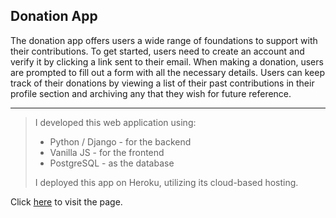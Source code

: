 ## Donation App

The donation app offers users a wide range of foundations to support with their contributions.
To get started, users need to create an account and verify it by clicking a link sent to their
email. When making a donation, users are prompted to fill out a form with all the necessary
details. Users can keep track of their donations by viewing a list of their past contributions
in their profile section and archiving any that they wish for future reference.

---

> I developed this web application using:
> - Python / Django - for the backend
> - Vanilla JS - for the frontend
> - PostgreSQL - as the database
> 
> 
> I deployed this app on Heroku, utilizing its cloud-based hosting.
 
Click [here](http://shielded-springs-18089.herokuapp.com/) to visit the page.


